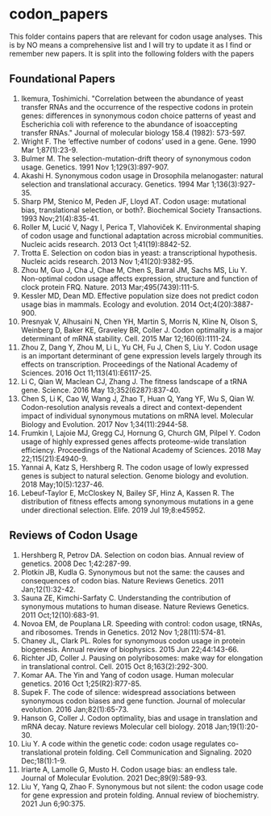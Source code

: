 # codon_papers
This folder contains papers that are relevant for codon usage analyses. This is by NO means a comprehensive list and I will try to update it as I find or remember new papers. It is split into the following folders with the papers


## Foundational Papers

1. Ikemura, Toshimichi. "Correlation between the abundance of yeast transfer RNAs and the occurrence of the respective codons in protein genes: differences in synonymous codon choice patterns of yeast and Escherichia coli with reference to the abundance of isoaccepting transfer RNAs." Journal of molecular biology 158.4 (1982): 573-597.
2. Wright F. The ‘effective number of codons’ used in a gene. Gene. 1990 Mar 1;87(1):23-9.
3. Bulmer M. The selection-mutation-drift theory of synonymous codon usage. Genetics. 1991 Nov 1;129(3):897-907.
4. Akashi H. Synonymous codon usage in Drosophila melanogaster: natural selection and translational accuracy. Genetics. 1994 Mar 1;136(3):927-35.
5. Sharp PM, Stenico M, Peden JF, Lloyd AT. Codon usage: mutational bias, translational selection, or both?. Biochemical Society Transactions. 1993 Nov;21(4):835-41.
6. Roller M, Lucić V, Nagy I, Perica T, Vlahoviček K. Environmental shaping of codon usage and functional adaptation across microbial communities. Nucleic acids research. 2013 Oct 1;41(19):8842-52.
7. Trotta E. Selection on codon bias in yeast: a transcriptional hypothesis. Nucleic acids research. 2013 Nov 1;41(20):9382-95.
8. Zhou M, Guo J, Cha J, Chae M, Chen S, Barral JM, Sachs MS, Liu Y. Non-optimal codon usage affects expression, structure and function of clock protein FRQ. Nature. 2013 Mar;495(7439):111-5.
9. Kessler MD, Dean MD. Effective population size does not predict codon usage bias in mammals. Ecology and evolution. 2014 Oct;4(20):3887-900.
10. Presnyak V, Alhusaini N, Chen YH, Martin S, Morris N, Kline N, Olson S, Weinberg D, Baker KE, Graveley BR, Coller J. Codon optimality is a major determinant of mRNA stability. Cell. 2015 Mar 12;160(6):1111-24.
11. Zhou Z, Dang Y, Zhou M, Li L, Yu CH, Fu J, Chen S, Liu Y. Codon usage is an important determinant of gene expression levels largely through its effects on transcription. Proceedings of the National Academy of Sciences. 2016 Oct 11;113(41):E6117-25.  
12. Li C, Qian W, Maclean CJ, Zhang J. The fitness landscape of a tRNA gene. Science. 2016 May 13;352(6287):837-40.
13. Chen S, Li K, Cao W, Wang J, Zhao T, Huan Q, Yang YF, Wu S, Qian W. Codon-resolution analysis reveals a direct and context-dependent impact of individual synonymous mutations on mRNA level. Molecular Biology and Evolution. 2017 Nov 1;34(11):2944-58.
14. Frumkin I, Lajoie MJ, Gregg CJ, Hornung G, Church GM, Pilpel Y. Codon usage of highly expressed genes affects proteome-wide translation efficiency. Proceedings of the National Academy of Sciences. 2018 May 22;115(21):E4940-9.
15. Yannai A, Katz S, Hershberg R. The codon usage of lowly expressed genes is subject to natural selection. Genome biology and evolution. 2018 May;10(5):1237-46.
16. Lebeuf-Taylor E, McCloskey N, Bailey SF, Hinz A, Kassen R. The distribution of fitness effects among synonymous mutations in a gene under directional selection. Elife. 2019 Jul 19;8:e45952.


## Reviews of Codon Usage

1. Hershberg R, Petrov DA. Selection on codon bias. Annual review of genetics. 2008 Dec 1;42:287-99.
2. Plotkin JB, Kudla G. Synonymous but not the same: the causes and consequences of codon bias. Nature Reviews Genetics. 2011 Jan;12(1):32-42.
3. Sauna ZE, Kimchi-Sarfaty C. Understanding the contribution of synonymous mutations to human disease. Nature Reviews Genetics. 2011 Oct;12(10):683-91.
4. Novoa EM, de Pouplana LR. Speeding with control: codon usage, tRNAs, and ribosomes. Trends in Genetics. 2012 Nov 1;28(11):574-81.
5. Chaney JL, Clark PL. Roles for synonymous codon usage in protein biogenesis. Annual review of biophysics. 2015 Jun 22;44:143-66.
6. Richter JD, Coller J. Pausing on polyribosomes: make way for elongation in translational control. Cell. 2015 Oct 8;163(2):292-300.
7. Komar AA. The Yin and Yang of codon usage. Human molecular genetics. 2016 Oct 1;25(R2):R77-85.
8. Supek F. The code of silence: widespread associations between synonymous codon biases and gene function. Journal of molecular evolution. 2016 Jan;82(1):65-73.
9. Hanson G, Coller J. Codon optimality, bias and usage in translation and mRNA decay. Nature reviews Molecular cell biology. 2018 Jan;19(1):20-30.
10. Liu Y. A code within the genetic code: codon usage regulates co-translational protein folding. Cell Communication and Signaling. 2020 Dec;18(1):1-9.
11. Iriarte A, Lamolle G, Musto H. Codon usage bias: an endless tale. Journal of Molecular Evolution. 2021 Dec;89(9):589-93.
12. Liu Y, Yang Q, Zhao F. Synonymous but not silent: the codon usage code for gene expression and protein folding. Annual review of biochemistry. 2021 Jun 6;90:375.

